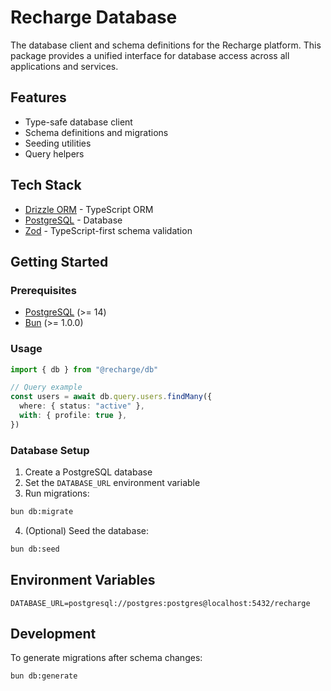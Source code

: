 # Recharge Database

The database client and schema definitions for the Recharge platform. This package provides a unified interface for database access across all applications and services.

## Features

- Type-safe database client
- Schema definitions and migrations
- Seeding utilities
- Query helpers

## Tech Stack

- [Drizzle ORM](https://orm.drizzle.team) - TypeScript ORM
- [PostgreSQL](https://www.postgresql.org) - Database
- [Zod](https://zod.dev) - TypeScript-first schema validation

## Getting Started

### Prerequisites

- [PostgreSQL](https://www.postgresql.org) (>= 14)
- [Bun](https://bun.sh/) (>= 1.0.0)

### Usage

```typescript
import { db } from "@recharge/db"

// Query example
const users = await db.query.users.findMany({
  where: { status: "active" },
  with: { profile: true },
})
```

### Database Setup

1. Create a PostgreSQL database
2. Set the `DATABASE_URL` environment variable
3. Run migrations:

```bash
bun db:migrate
```

4. (Optional) Seed the database:

```bash
bun db:seed
```

## Environment Variables

```
DATABASE_URL=postgresql://postgres:postgres@localhost:5432/recharge
```

## Development

To generate migrations after schema changes:

```bash
bun db:generate
```

